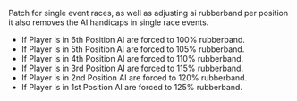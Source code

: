 Patch for single event races, as well as adjusting ai rubberband per position it also removes the AI handicaps in single race events.

- If Player is in 6th Position AI are forced to 100% rubberband.
- If Player is in 5th Position AI are forced to 105% rubberband.
- If Player is in 4th Position AI are forced to 110% rubberband.
- If Player is in 3rd Position AI are forced to 115% rubberband.
- If Player is in 2nd Position AI are forced to 120% rubberband.
- If Player is in 1st Position AI are forced to 125% rubberband.